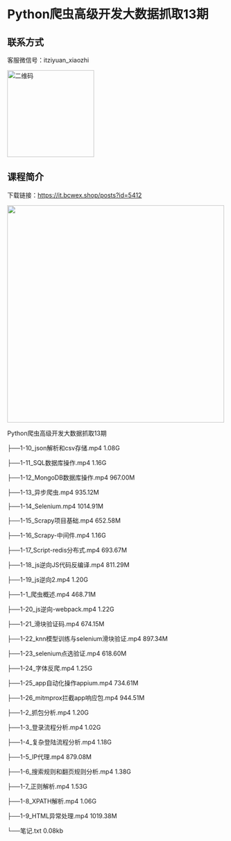 # Python爬虫高级开发大数据抓取13期

## 联系方式

客服微信号：itziyuan_xiaozhi

<img src="https://ziyuanyun.oss-cn-guangzhou.aliyuncs.com/common/20240614073449/666b82192834a.jpg" width="200" height="200" alt="二维码">

## 课程简介

下载链接：https://it.bcwex.shop/posts?id=5412

<img src="https://ziyuanyun.oss-cn-guangzhou.aliyuncs.com/yun/20241201161924/674c1c0c93a06.jpg" width="500" alt="">

  

 Python爬虫高级开发大数据抓取13期

 ├──1-10_json解析和csv存储.mp4 1.08G

 ├──1-11_SQL数据库操作.mp4 1.16G

 ├──1-12_MongoDB数据库操作.mp4 967.00M

 ├──1-13_异步爬虫.mp4 935.12M

 ├──1-14_Selenium.mp4 1014.91M

 ├──1-15_Scrapy项目基础.mp4 652.58M

 ├──1-16_Scrapy-中间件.mp4 1.16G

 ├──1-17_Script-redis分布式.mp4 693.67M

 ├──1-18_js逆向JS代码反编译.mp4 811.29M

 ├──1-19_js逆向2.mp4 1.20G

 ├──1-1_爬虫概述.mp4 468.71M

 ├──1-20_js逆向-webpack.mp4 1.22G

 ├──1-21_滑块验证码.mp4 674.15M

 ├──1-22_knn模型训练与selenium滑块验证.mp4 897.34M

 ├──1-23_selenium点选验证.mp4 618.60M

 ├──1-24_字体反爬.mp4 1.25G

 ├──1-25_app自动化操作appium.mp4 734.61M

 ├──1-26_mitmprox拦截app响应包.mp4 944.51M

 ├──1-2_抓包分析.mp4 1.20G

 ├──1-3_登录流程分析.mp4 1.02G

 ├──1-4_复杂登陆流程分析.mp4 1.18G

 ├──1-5_IP代理.mp4 879.08M

 ├──1-6_搜索规则和翻页规则分析.mp4 1.38G

 ├──1-7_正则解析.mp4 1.53G

 ├──1-8_XPATH解析.mp4 1.06G

 ├──1-9_HTML异常处理.mp4 1019.38M

 └──笔记.txt 0.08kb

  